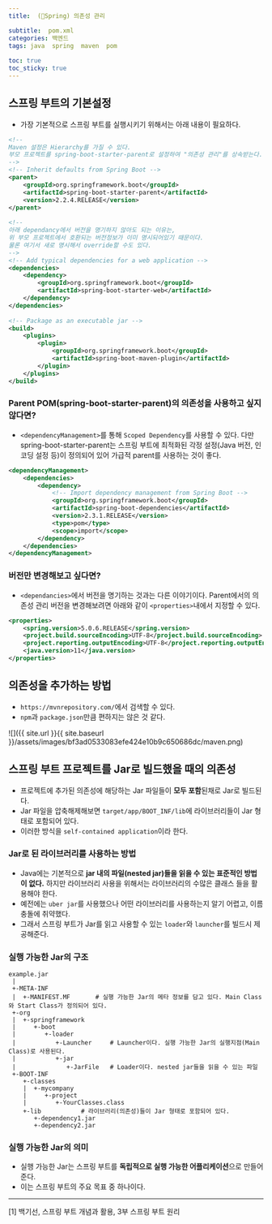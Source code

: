 ```yaml
---
title:  (🍃Spring) 의존성 관리

subtitle:  pom.xml
categories: 백엔드 
tags: java  spring  maven  pom
 
toc: true
toc_sticky: true
---
```


  
## 스프링 부트의 기본설정  
- 가장 기본적으로 스프링 부트를 실행시키기 위해서는 아래 내용이 필요하다.  
  
```xml  
<!--  
Maven 설정은 Hierarchy를 가질 수 있다.  
부모 프로젝트를 spring-boot-starter-parent로 설정하여 "의존성 관리"를 상속받는다.  
-->  
<!-- Inherit defaults from Spring Boot -->  
<parent>  
	<groupId>org.springframework.boot</groupId>  
	<artifactId>spring-boot-starter-parent</artifactId>  
	<version>2.2.4.RELEASE</version>  
</parent>  
  
<!--  
아래 dependancy에서 버전을 명기하지 않아도 되는 이유는,  
위 부모 프로젝트에서 호환되는 버전정보가 이미 명시되어있기 때문이다.  
물론 여기서 새로 명시해서 override할 수도 있다.  
-->  
<!-- Add typical dependencies for a web application -->  
<dependencies>  
	<dependency>  
		<groupId>org.springframework.boot</groupId>  
		<artifactId>spring-boot-starter-web</artifactId>  
	</dependency>  
</dependencies>  
  
<!-- Package as an executable jar -->  
<build>  
	<plugins>  
		<plugin>  
			<groupId>org.springframework.boot</groupId>  
			<artifactId>spring-boot-maven-plugin</artifactId>  
		</plugin>  
	</plugins>  
</build>  
```  
  
###  Parent POM(spring-boot-starter-parent)의 의존성을 사용하고 싶지 않다면?  
- `<dependencyManagement>`를 통해 `Scoped Dependency`를 사용할 수 있다. 다만 spring-boot-starter-parent는 스프링 부트에 최적화된 각정 설정(Java 버전, 인코딩 설정 등)이 정의되어 있어 가급적 parent를 사용하는 것이 좋다.  
  
```xml  
<dependencyManagement>  
    <dependencies>  
        <dependency>  
            <!-- Import dependency management from Spring Boot -->  
            <groupId>org.springframework.boot</groupId>  
            <artifactId>spring-boot-dependencies</artifactId>  
            <version>2.3.1.RELEASE</version>  
            <type>pom</type>  
            <scope>import</scope>  
        </dependency>  
    </dependencies>  
</dependencyManagement>  
```  
  
### 버전만 변경해보고 싶다면?  
- `<dependancies>`에서 버전을 명기하는 것과는 다른 이야기이다. Parent에서의 의존성 관리 버전을 변경해보려면 아래와 같이 `<properties>`내에서 지정할 수 있다.  
  
```xml  
<properties>  
	<spring.version>5.0.6.RELEASE</spring.version>  
	<project.build.sourceEncoding>UTF-8</project.build.sourceEncoding>  
	<project.reporting.outputEncoding>UTF-8</project.reporting.outputEncoding>  
	<java.version>11</java.version>  
</properties>  
```  
  
## 의존성을 추가하는 방법  
- `https://mvnrepository.com/`에서 검색할 수 있다.  
- `npm`과 `package.json`만큼 편하지는 않은 것 같다.  
  
![]({{ site.url }}{{ site.baseurl }}/assets/images/bf3ad0533083efe424e10b9c650686dc/maven.png)  
  
  
## 스프링 부트 프로젝트를 Jar로 빌드했을 때의 의존성  
- 프로젝트에 추가된 의존성에 해당하는 Jar 파일들이 **모두 포함**된채로 Jar로 빌드된다.  
- Jar 파일을 압축해제해보면 `target/app/BOOT_INF/lib`에 라이브러리들이 Jar 형태로 포함되어 있다.  
- 이러한 방식을 `self-contained application`이라 한다.  
  
### Jar로 된 라이브러리를 사용하는 방법  
- Java에는 기본적으로 **jar 내의 파일(nested jar)들을 읽을 수 있는 표준적인 방법이 없다.** 하지만 라이브러리 사용을 위해서는 라이브러리의 수많은 클래스 들을 활용해야 한다.  
- 예전에는 `uber jar`를 사용했으나 어떤 라이브러리를 사용하는지 알기 어렵고, 이름 충돌에 취약했다.  
- 그래서 스프링 부트가 Jar를 읽고 사용할 수 있는 `loader`와 `launcher`를 빌드시 제공해준다.  
  
### 실행 가능한 Jar의 구조  
  
```  
example.jar  
 |  
 +-META-INF  
 |  +-MANIFEST.MF		# 실행 가능한 Jar의 메타 정보를 담고 있다. Main Class와 Start Class가 정의되어 있다.  
 +-org  
 |  +-springframework  
 |     +-boot  
 |        +-loader  
 |           +-Launcher		# Launcher이다. 실행 가능한 Jar의 실행지점(Main Class)로 사용된다.  
 |           +-jar  
 |              +-JarFile	# Loader이다. nested jar들을 읽을 수 있는 파일  
 +-BOOT-INF  
    +-classes  
    |  +-mycompany  
    |     +-project  
    |        +-YourClasses.class  
    +-lib			# 라이브러리(의존성)들이 Jar 형태로 포함되어 있다.  
       +-dependency1.jar  
       +-dependency2.jar  
```  
  
### 실행 가능한 Jar의 의미  
- 실행 가능한 Jar는 스프링 부트를 **독립적으로 실행 가능한 어플리케이션**으로 만들어준다.  
- 이는 스프링 부트의 주요 목표 중 하나이다.  
  
- - - -  
[1] 백기선, 스프링 부트 개념과 활용, 3부 스프링 부트 원리  
